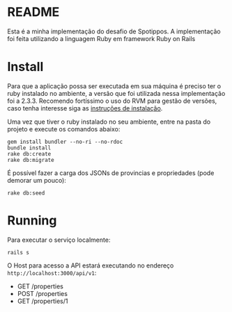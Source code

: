 # README

Esta é a minha implementação do desafio de Spotippos. A implementação foi feita utilizando a linguagem Ruby em framework Ruby on Rails

# Install

Para que a aplicação possa ser executada em sua máquina é preciso ter o ruby instalado no ambiente, a versão que foi utilizada nessa implementação foi a 2.3.3. Recomendo fortíssimo o uso do RVM para gestão de versões, caso tenha interesse siga as [instruções de instalação](https://rvm.io/rvm/install).

Uma vez que tiver o ruby instalado no seu ambiente, entre na pasta do projeto e execute os comandos abaixo:

```shell
gem install bundler --no-ri --no-rdoc
bundle install
rake db:create
rake db:migrate
```

É possível fazer a carga dos JSONs de provincias e propriedades (pode demorar um pouco):

```shell
rake db:seed
```

# Running

Para executar o serviço localmente:

```shell
rails s
```

O Host para acesso a API estará executando no endereço `http://localhost:3000/api/v1`:

* GET /properties
* POST /properties
* GET /properties/1
